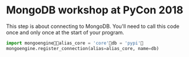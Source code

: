 # MongoDB workshop at PyCon 2018

This step is about connecting to MongoDB. You'll need to call this code once and only once at the start of your program.

```python
import mongoenginealias_core = 'core'db = 'pypi'
mongoengine.register_connection(alias=alias_core, name=db)
```